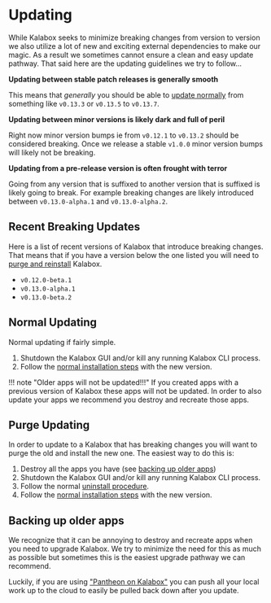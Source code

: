 Updating
========

While Kalabox seeks to minimize breaking changes from version to version we also utilize a lot of new and exciting external dependencies to make our magic. As a result we sometimes cannot ensure a clean and easy update pathway. That said here are the updating guidelines we try to follow...

**Updating between stable patch releases is generally smooth**

This means that *generally* you should be able to [update normally](#normal-updating) from something like `v0.13.3` or `v0.13.5` to `v0.13.7`.

**Updating between minor versions is likely dark and full of peril**

Right now minor version bumps ie from `v0.12.1` to `v0.13.2` should be considered breaking. Once we release a stable `v1.0.0` minor version bumps will likely not be breaking.

**Updating from a pre-release version is often frought with terror**

Going from any version that is suffixed to another version that is suffixed is likely going to break. For example breaking changes are likely introduced between `v0.13.0-alpha.1` and `v0.13.0-alpha.2`.

Recent Breaking Updates
-----------------------

Here is a list of recent versions of Kalabox that introduce breaking changes. That means that if you have a version below the one listed you will need to [purge and reinstall](#purge-updating) Kalabox.

* `v0.12.0-beta.1`
* `v0.13.0-alpha.1`
* `v0.13.0-beta.2`

Normal Updating
---------------

Normal updating if fairly simple.

1. Shutdown the Kalabox GUI and/or kill any running Kalabox CLI process.
2. Follow the [normal installation steps](./install.md) with the new version.

!!! note "Older apps will not be updated!!!"
    If you created apps with a previous version of Kalabox these apps will not be updated. In order to also update your apps we recommend you destroy and recreate those apps.

Purge Updating
--------------

In order to update to a Kalabox that has breaking changes you will want to purge the old and install the new one. The easiest way to do this is:

1. Destroy all the apps you have (see [backing up older apps](#backing-up-older-appps))
2. Shutdown the Kalabox GUI and/or kill any running Kalabox CLI process.
3. Follow the normal [uninstall procedure](./uninstall.md).
4. Follow the [normal installation steps](./install.md) with the new version.

Backing up older apps
---------------------

We recognize that it can be annoying to destroy and recreate apps when you need to upgrade Kalabox. We try to minimize the need for this as much as possible but sometimes this is the easiest upgrade pathway we can recommend.

Luckily, if you are using ["Pantheon on Kalabox"](http://github.com/kalabox/kalabox-app-pantheon) you can push all your local work up to the cloud to easily be pulled back down after you update.
